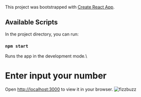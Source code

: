 This project was bootstrapped with [Create React App](https://github.com/facebook/create-react-app).

## Available Scripts

In the project directory, you can run:

### `npm start`

Runs the app in the development mode.\


# Enter input your number

Open [http://localhost:3000](http://localhost:3000) to view it in your browser.
![fizzbuzz](https://user-images.githubusercontent.com/116573908/212447793-b882a74e-199d-4ec1-8376-78defbdfe310.png)
